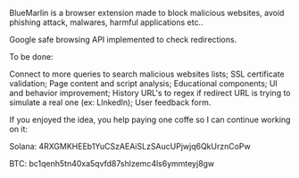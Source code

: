 BlueMarlin is a browser extension made to block malicious websites, avoid phishing attack, malwares, harmful applications etc..

Google safe browsing API implemented to check redirections.

To be done:

Connect to more queries to search malicious websites lists;
SSL certificate validation;
Page content and script analysis;
Educational components;
UI and behavior improvement;
History URL's to regex if redirect URL is trying to simulate a real one (ex: Llnkedln);
User feedback form.

If you enjoyed the idea, you help paying one coffe so I can continue working on it:

Solana: 4RXGMKHEEb1YuCSzAEAiSLzSAucUPjwjq6QkUrznCoPw

BTC: bc1qenh5tn40xa5qvfd87shlzemc4ls6ymmteyj8gw

